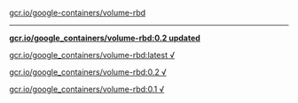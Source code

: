 [gcr.io/google-containers/volume-rbd](https://hub.docker.com/r/sqeven/volume-rbd/tags/) 

----
**[gcr.io/google_containers/volume-rbd:0.2 updated](https://hub.docker.com/r/sqeven/volume-rbd/tags/)**

[gcr.io/google_containers/volume-rbd:latest √](https://hub.docker.com/r/sqeven/volume-rbd/tags/)

[gcr.io/google_containers/volume-rbd:0.2 √](https://hub.docker.com/r/sqeven/volume-rbd/tags/)

[gcr.io/google_containers/volume-rbd:0.1 √](https://hub.docker.com/r/sqeven/volume-rbd/tags/)

